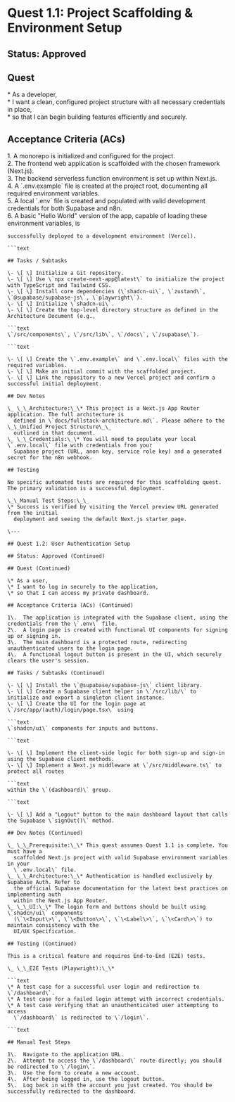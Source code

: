 # Quest 1.1: Project Scaffolding & Environment Setup

## Status: Approved

## Quest

\* As a developer,  
\* I want a clean, configured project structure with all necessary credentials in place,  
\* so that I can begin building features efficiently and securely.

## Acceptance Criteria (ACs)

1\.  A monorepo is initialized and configured for the project.  
2\.  The frontend web application is scaffolded with the chosen framework (Next.js).  
3\.  The backend serverless function environment is set up within Next.js.  
4\.  A \`.env.example\` file is created at the project root, documenting all required environment variables.  
5\.  A local \`.env\` file is created and populated with valid development credentials for both Supabase and n8n.  
6\.  A basic "Hello World" version of the app, capable of loading these environment variables, is

```text
successfully deployed to a development environment (Vercel).

```text

## Tasks / Subtasks

\- \[ \] Initialize a Git repository.  
\- \[ \] Use \`npx create-next-app@latest\` to initialize the project with TypeScript and Tailwind CSS.  
\- \[ \] Install core dependencies (\`shadcn-ui\`, \`zustand\`, \`@supabase/supabase-js\`, \`playwright\`).  
\- \[ \] Initialize \`shadcn-ui\`.  
\- \[ \] Create the top-level directory structure as defined in the Architecture Document (e.g.,

```text
\`/src/components\`, \`/src/lib\`, \`/docs\`, \`/supabase\`).  

```text

\- \[ \] Create the \`.env.example\` and \`.env.local\` files with the required variables.  
\- \[ \] Make an initial commit with the scaffolded project.  
\- \[ \] Link the repository to a new Vercel project and confirm a successful initial deployment.

## Dev Notes

\_ \_\_Architecture:\_\* This project is a Next.js App Router application. The full architecture is
  defined in \`docs/fullstack-architecture.md\`. Please adhere to the \_\_Unified Project Structure\_\_
  outlined in that document.  
\_ \_\_Credentials:\_\* You will need to populate your local \`.env.local\` file with credentials from your
  Supabase project (URL, anon key, service role key) and a generated secret for the n8n webhook.

## Testing

No specific automated tests are required for this scaffolding quest. The primary validation is a successful deployment.

\_\_Manual Test Steps:\_\_  
\* Success is verified by visiting the Vercel preview URL generated from the initial
  deployment and seeing the default Next.js starter page.

\---

## Quest 1.2: User Authentication Setup

## Status: Approved (Continued)

## Quest (Continued)

\* As a user,  
\* I want to log in securely to the application,  
\* so that I can access my private dashboard.

## Acceptance Criteria (ACs) (Continued)

1\.  The application is integrated with the Supabase client, using the credentials from the \`.env\` file.  
2\.  A login page is created with functional UI components for signing up or signing in.  
3\.  The main dashboard is a protected route, redirecting unauthenticated users to the login page.  
4\.  A functional logout button is present in the UI, which securely clears the user's session.

## Tasks / Subtasks (Continued)

\- \[ \] Install the \`@supabase/supabase-js\` client library.  
\- \[ \] Create a Supabase client helper in \`/src/lib/\` to initialize and export a singleton client instance.  
\- \[ \] Create the UI for the login page at \`/src/app/(auth)/login/page.tsx\` using

```text
\`shadcn/ui\` components for inputs and buttons.  

```text

\- \[ \] Implement the client-side logic for both sign-up and sign-in using the Supabase client methods.  
\- \[ \] Implement a Next.js middleware at \`/src/middleware.ts\` to protect all routes

```text
within the \`(dashboard)\` group.  

```text

\- \[ \] Add a "Logout" button to the main dashboard layout that calls the Supabase \`signOut()\` method.

## Dev Notes (Continued)

\_ \_\_Prerequisite:\_\* This quest assumes Quest 1.1 is complete. You must have a
  scaffolded Next.js project with valid Supabase environment variables in your
  \`.env.local\` file.  
\_ \_\_Architecture:\_\* Authentication is handled exclusively by Supabase Auth. Refer to
  the official Supabase documentation for the latest best practices on implementing auth
  within the Next.js App Router.  
\_ \_\_UI:\_\* The login form and buttons should be built using \`shadcn/ui\` components
  (\`\<Input\>\`, \`\<Button\>\`, \`\<Label\>\`, \`\<Card\>\`) to maintain consistency with the
  UI/UX Specification.

## Testing (Continued)

This is a critical feature and requires End-to-End (E2E) tests.

\_ \_\_E2E Tests (Playwright):\_\*  

```text
\* A test case for a successful user login and redirection to \`/dashboard\`.  
\* A test case for a failed login attempt with incorrect credentials.  
\* A test case verifying that an unauthenticated user attempting to access
  \`/dashboard\` is redirected to \`/login\`.

```text

## Manual Test Steps  

1\.  Navigate to the application URL.  
2\.  Attempt to access the \`/dashboard\` route directly; you should be redirected to \`/login\`.  
3\.  Use the form to create a new account.  
4\.  After being logged in, use the logout button.  
5\.  Log back in with the account you just created. You should be successfully redirected to the dashboard.  
